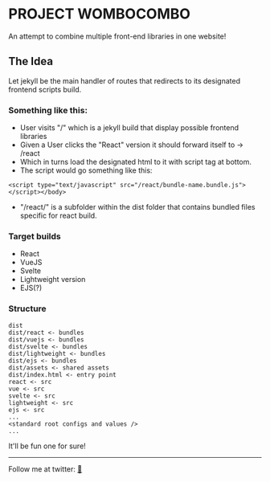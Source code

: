 # PROJECT WOMBOCOMBO
An attempt to combine multiple front-end libraries in one website!

## The Idea

Let jekyll be the main handler of routes that redirects to its designated frontend scripts build.

### Something like this:

- User visits "/" which is a jekyll build that display possible frontend libraries
- Given a User clicks the "React" version it should forward itself to -> /react
- Which in turns load the designated html to it with script tag at bottom.
- The script would go something like this:

```
<script type="text/javascript" src="/react/bundle-name.bundle.js"></script></body>
```

- "/react/" is a subfolder within the dist folder that contains bundled files specific for react build.

### Target builds
- React
- VueJS
- Svelte
- Lightweight version
- EJS(?)

### Structure

```
dist
dist/react <- bundles
dist/vuejs <- bundles
dist/svelte <- bundles
dist/lightweight <- bundles
dist/ejs <- bundles
dist/assets <- shared assets
dist/index.html <- entry point
react <- src
vue <- src
svelte <- src
lightweight <- src
ejs <- src
...
<standard root configs and values />
...
```

It'll be fun one for sure! 

---
Follow me at twitter: [🐔](https://twitter.com/pablongbuhaymo)
